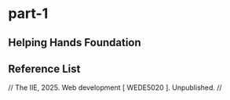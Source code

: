 # part-1

## Helping Hands Foundation

## Reference List

// The IIE, 2025. Web development [ WEDE5020 ]. Unpublished.
// 
